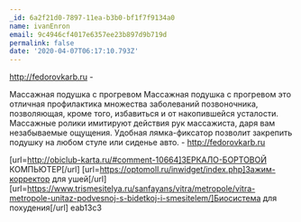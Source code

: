 ```yaml
---
_id: 6a2f21d0-7897-11ea-b3b0-bf1f7f9134a0
name: ivanEnron
email: 9c4946cf4017e6357ee23b897d9b719d
permalink: false
date: '2020-04-07T06:17:10.793Z'
---
```

http://fedorovkarb.ru -  
 
Массажная подушка с прогревом 
Массажная подушка с прогревом это отличная профилактика множества заболеваний позвоночника, позволяющая, кроме того, избавиться и от накопившейся усталости. Массажные ролики имитируют действия рук массажиста, даря вам незабываемые ощущения. Удобная лямка-фиксатор позволит закрепить подушку на любом стуле или сиденье авто. - http://fedorovkarb.ru 
 
[url=http://obiclub-karta.ru/#comment-10664]ЗЕРКАЛО-БОРТОВОЙ КОМПЬЮТЕР[/url] [url=https://optomoll.ru/inwidget/index.php]Зажим-корректор для ушей[/url] [url=https://www.trismesitelya.ru/sanfayans/vitra/metropole/vitra-metropole-unitaz-podvesnoj-s-bidetkoj-i-smesitelem/]Биосистема для похудения[/url]  eab13c3
